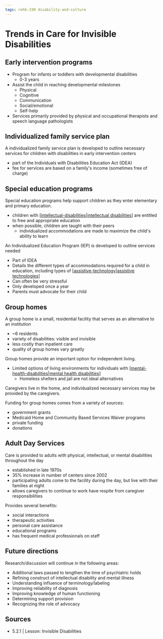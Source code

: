 ```yaml
---
tags: rehb-330 disability-and-culture
---
```


# Trends in Care for Invisible Disabilities

## Early intervention programs

- Program for infants or toddlers with developmental disabilities
  - 0-3 years
- Assist the child in reaching developmental milestones
  - Physical
  - Cognitive
  - Communication
  - Social/emotional
  - Self-help
- Services primarily provided by physical and occupational therapists and speech language pathologists

## Individualized family service plan

A individualized family service plan is developed to outline necessary services for children with disabilities in early intervention centers

- part of the Individuals with Disabilities Education Act (IDEA)
- fee for services are based on a family's income (sometimes free of charge)

## Special education programs

Special education programs help support children as they enter elementary and primary education.

- children with [[intellectual-disabilities|intellectual disabilities]] are entitled to free and appropriate education
- when possible, children are taught with their peers
  - individualized accommodations are made to maximize the child's ability to learn

An Individualized Education Program (IEP) is developed to outline services needed

- Part of IDEA
- Details the different types of accommodations required for a child in education, including types of [[assistive-technology|assistive technologies]]
- Can often be very stressful
- Only developed once a year
- Parents must advocate for their child

## Group homes

A group home is a small, residential facility that serves as an alternative to an institution

- ~6 residents
- variety of disabilities: visible and invisible
- less costly than inpatient care
- quality of group homes vary greatly

Group homes provide an important option for independent living.

- Limited options of living environments for individuals with [[mental-health-disabilities|mental health disabilities]]
  - Homeless shelters and jail are not ideal alternatives

Caregivers live in the home, and individualized necessary services may be provided by the caregivers.

Funding for group homes comes from a variety of sources:

- government grants
- Medicaid Home and Community Based Services Waiver programs
- private funding
- donations

## Adult Day Services

Care is provided to adults with physical, intellectual, or mental disabilities throughout the day

- established in late 1970s
- 35% increase in number of centers since 2002
- participating adults come to the facility during the day, but live with their families at night
- allows caregivers to continue to work have respite from caregiver responsibilities

Provides several benefits:

- social interactions
- therapeutic activities
- personal care assistance
- educational programs
- has frequent medical professionals on staff

## Future directions

Research/discussion will continue in the following areas:

- Additional laws passed to lengthen the time of psychiatric holds
- Refining construct of intellectual disability and mental illness
- Understanding influence of terminology/labeling
- Improving reliability of diagnosis
- Improving knowledge of human functioning
- Determining support provision
- Recognizing the role of advocacy

## Sources

- 5.2.1 | Lesson: Invisible Disabilities

[//begin]: # "Autogenerated link references for markdown compatibility"
[intellectual-disabilities|intellectual disabilities]: intellectual-disabilities "Intellectual Disabilities"
[assistive-technology|assistive technologies]: assistive-technology "Assistive technology"
[mental-health-disabilities|mental health disabilities]: mental-health-disabilities "Mental health disabilities"
[//end]: # "Autogenerated link references"

